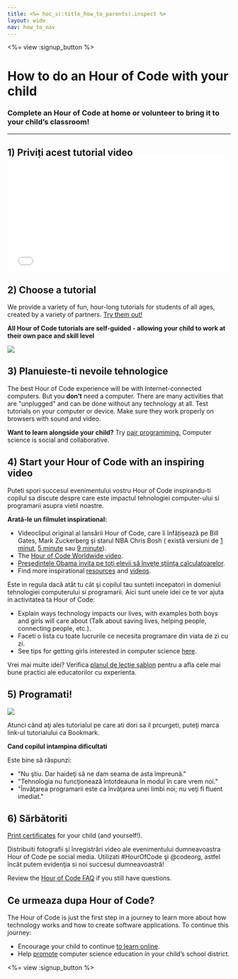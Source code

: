 ```yaml
---
title: <%= hoc_s(:title_how_to_parents).inspect %>
layout: wide
nav: how_to_nav
---
```

<%= view :signup_button %>

# How to do an Hour of Code with your child

### Complete an Hour of Code at home or volunteer to bring it to your child’s classroom!

---

## 1) Priviți acest tutorial video <iframe width="500" height="255" src="//www.youtube.com/embed/SrnvvWDm73k" frameborder="0" allowfullscreen mark="crwd-mark"></iframe> 

## 2) Choose a tutorial

We provide a variety of fun, hour-long tutorials for students of all ages, created by a variety of partners. [Try them out!](<%= resolve_url('/learn') %>)

**All Hour of Code tutorials are self-guided - allowing your child to work at their own pace and skill level**

[![](/images/fit-700/tutorials.png)](<%= resolve_url('/learn') %>)

## 3) Planuieste-ti nevoile tehnologice

The best Hour of Code experience will be with Internet-connected computers. But you **don’t** need a computer. There are many activities that are "unplugged" and can be done without any technology at all. Test tutorials on your computer or device. Make sure they work properly on browsers with sound and video.

**Want to learn alongside your child?** Try [pair programming.](http://www.ncwit.org/resources/pair-programming-box-power-collaborative-learning) Computer science is social and collaborative.

## 4) Start your Hour of Code with an inspiring video

Puteti spori succesul evenimentului vostru Hour of Code inspirandu-ti copilul sa discute despre care este impactul tehnologiei computer-ului si programarii asupra vietii noastre.

**Arată-le un filmulet inspirational:**

- Videoclipul original al lansării Hour of Code, care îi înfățișează pe Bill Gates, Mark Zuckerberg și starul NBA Chris Bosh ( există versiuni de [1 minut](https://www.youtube.com/watch?v=qYZF6oIZtfc), [5 minute](https://www.youtube.com/watch?v=nKIu9yen5nc) sau [9 minute](https://www.youtube.com/watch?v=dU1xS07N-FA)).
- The [Hour of Code Worldwide video](https://www.youtube.com/watch?v=KsOIlDT145A).
- [ Preşedintele Obama invita pe toţi elevii să înveţe ştiinţa calculatoarelor](https://www.youtube.com/watch?v=6XvmhE1J9PY).
- Find more inspirational [resources](<%= codeorg_url('/inspire') %>) and [videos](https://www.youtube.com/playlist?list=PLzdnOPI1iJNfpD8i4Sx7U0y2MccnrNZuP).

Este in regula dacă atât tu cât şi copilul tau sunteti incepatori in domeniul tehnologiei computerului si programarii. Aici sunt unele idei ce te vor ajuta in activitatea ta Hour of Code:

- Explain ways technology impacts our lives, with examples both boys and girls will care about (Talk about saving lives, helping people, connecting people, etc.).
- Faceti o lista cu toate lucrurile ce necesita programare din viata de zi cu zi.
- See tips for getting girls interested in computer science [here](<%= codeorg_url('/girls') %>).

Vrei mai multe idei? Verifica [planul de lecţie şablon](/files/AfterschoolEducatorLessonPlanOutline.docx) pentru a afla cele mai bune practici ale educatorilor cu experienta.

## 5) Programati!

<img src="/images/fit-700/tutorial-short-link.png" />

Atunci când aţi ales tutorialul pe care ati dori sa il prcurgeti, puteţi marca link-ul tutorialului ca Bookmark.

**Cand copilul intampina dificultati**

Este bine să răspunzi:

- "Nu ştiu. Dar haideţi să ne dam seama de asta împreună."
- "Tehnologia nu funcţionează întotdeauna în modul în care vrem noi."
- "Învăţarea programarii este ca învăţarea unei limbi noi; nu veţi fi fluent imediat."

## 6) Sărbătoriti

[Print certificates](<%= codeorg_url('/certificates') %>) for your child (and yourself!).

Distribuiti fotografii şi înregistrări video ale evenimentului dumneavoastra Hour of Code pe social media. Utilizati #HourOfCode şi @codeorg, astfel încât putem evidenţia si noi succesul dumneavoastră!

Review the [Hour of Code FAQ](https://support.letron.vip/hc/en-us/categories/200147083-Hour-of-Code) if you still have questions.

## Ce urmeaza dupa Hour of Code?

The Hour of Code is just the first step in a journey to learn more about how technology works and how to create software applications. To continue this journey:

- Encourage your child to continue [to learn online](<%= codeorg_url('/learn/beyond') %>).
- Help [promote](<%= resolve_url('/promote') %>) computer science education in your child’s school district.

<%= view :signup_button %>